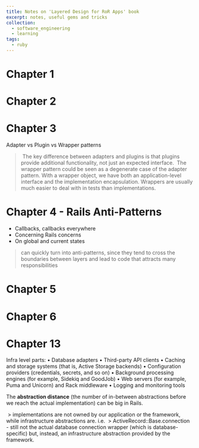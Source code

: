 ```yaml
---
title: Notes on 'Layered Design for RoR Apps' book
excerpt: notes, useful gems and tricks
collection:
  - software_engineering
  - learning
tags:
  - ruby
---
```

# Chapter 1


# Chapter 2


# Chapter 3

Adapter vs Plugin vs Wrapper patterns
>  The key difference between adapters and plugins is that plugins provide additional functionality, not just an expected interface.
>  The wrapper pattern could be seen as a degenerate case of the adapter pattern. With a wrapper object, we have both an application-level interface and the implementation encapsulation. Wrappers are usually much easier to deal with in tests than implementations.

# Chapter 4 - Rails Anti-Patterns

- Callbacks, callbacks everywhere
- Concerning Rails concerns
- On global and current states
> can quickly turn into anti-patterns, since they tend to cross the boundaries between layers and lead to code that attracts many responsibilities

# Chapter 5

# Chapter 6

# Chapter 13

Infra level parts:
• Database adapters
• Third-party API clients
• Caching and storage systems (that is, Active Storage backends)
• Configuration providers (credentials, secrets, and so on)
• Background processing engines (for example, Sidekiq and GoodJob)
• Web servers (for example, Puma and Unicorn) and Rack middleware
• Logging and monitoring tools

The **abstraction distance** (the number of in-between abstractions before we reach the actual implementation) can be big in Rails.

 > implementations are not owned by our application or the framework, while infrastructure abstractions are. i.e.
 > ActiveRecord::Base.connection - still not the actual database connection wrapper (which is database-specific) but, instead, an infrastructure abstraction provided by the framework.
